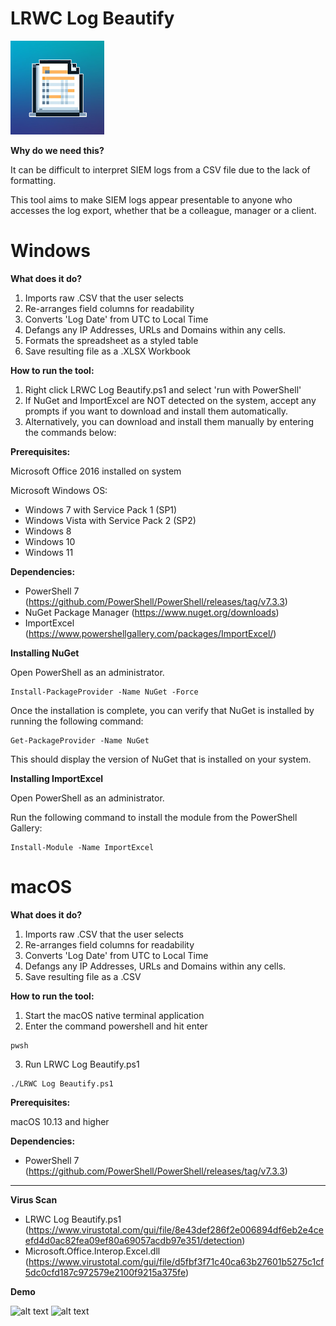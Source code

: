 # LRWC Log Beautify

<img src="https://github.com/Cyb3rN8TE/LRWC-Log-Beautify/blob/Dev/Images/Logo.png" alt="LRWC Log Beautify Logo" width="150" height="150">

**Why do we need this?**

It can be difficult to interpret SIEM logs from a CSV file due to the lack of formatting.  

This tool aims to make SIEM logs appear presentable to anyone who accesses the log export, whether that be a colleague, manager or a client.

# Windows

**What does it do?**
1) Imports raw .CSV that the user selects
2) Re-arranges field columns for readability
3) Converts 'Log Date' from UTC to Local Time
4) Defangs any IP Addresses, URLs and Domains within any cells.
5) Formats the spreadsheet as a styled table
6) Save resulting file as a .XLSX Workbook

**How to run the tool:**
1) Right click LRWC Log Beautify.ps1 and select 'run with PowerShell'
2) If NuGet and ImportExcel are NOT detected on the system, accept any prompts if you want to download and install them automatically. 
3) Alternatively, you can download and install them manually by entering the commands below:

**Prerequisites:**

Microsoft Office 2016 installed on system

Microsoft Windows OS:
- Windows 7 with Service Pack 1 (SP1)
- Windows Vista with Service Pack 2 (SP2)
- Windows 8
- Windows 10
- Windows 11

**Dependencies:**
- PowerShell 7 (https://github.com/PowerShell/PowerShell/releases/tag/v7.3.3)
- NuGet Package Manager (https://www.nuget.org/downloads)
- ImportExcel (https://www.powershellgallery.com/packages/ImportExcel/)

**Installing NuGet**

Open PowerShell as an administrator.
```
Install-PackageProvider -Name NuGet -Force
```
Once the installation is complete, you can verify that NuGet is installed by running the following command:
```
Get-PackageProvider -Name NuGet
```
This should display the version of NuGet that is installed on your system.

**Installing ImportExcel**

Open PowerShell as an administrator.

Run the following command to install the module from the PowerShell Gallery:
```
Install-Module -Name ImportExcel
```

# macOS

**What does it do?**
1) Imports raw .CSV that the user selects
2) Re-arranges field columns for readability
3) Converts 'Log Date' from UTC to Local Time
4) Defangs any IP Addresses, URLs and Domains within any cells.
5) Save resulting file as a .CSV

**How to run the tool:**
1) Start the macOS native terminal application
2) Enter the command powershell and hit enter

```
pwsh
```

3) Run LRWC Log Beautify.ps1

```
./LRWC Log Beautify.ps1
```

**Prerequisites:**

macOS 10.13 and higher

**Dependencies:**
- PowerShell 7 (https://github.com/PowerShell/PowerShell/releases/tag/v7.3.3)

* * *

**Virus Scan**

- LRWC Log Beautify.ps1 (https://www.virustotal.com/gui/file/8e43def286f2e006894df6eb2e4ceefd4d0ac82fea09ef80a69057acdb97e351/detection)
- Microsoft.Office.Interop.Excel.dll (https://www.virustotal.com/gui/file/d5fbf3f71c40ca63b27601b5275c1cf5dc0cfd187c972579e2100f9215a375fe)

**Demo**

![alt text](Demo/Demo1.gif)
![alt text](Demo/Demo2.gif)
